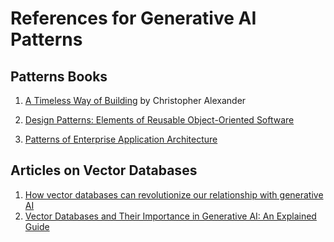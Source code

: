 # References for Generative AI Patterns

## Patterns Books

1. [A Timeless Way of Building](https://www.amazon.com/Timeless-Way-Building-Christopher-Alexander/dp/0195024028/ref=sr_1_1) by Christopher Alexander

2. [Design Patterns: Elements of Reusable Object-Oriented Software](https://www.amazon.com/Design-Patterns-Elements-Reusable-Object-Oriented/dp/0201633612)

3. [Patterns of Enterprise Application Architecture](https://www.amazon.com/Patterns-Enterprise-Application-Architecture-Martin/dp/0321127420)

## Articles on Vector Databases

1. [How vector databases can revolutionize our relationship with generative AI](https://venturebeat.com/ai/how-vector-databases-can-revolutionize-our-relationship-with-generative-ai/)
2. [Vector Databases and Their Importance in Generative AI: An Explained Guide](https://deshpandetanmay.medium.com/vector-databases-and-their-importance-in-generative-ai-an-explained-guide-8f67fb44c602)